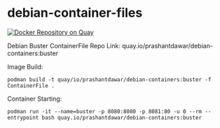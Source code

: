 # debian-container-files
[![Docker Repository on Quay](https://quay.io/repository/prashantdawar/debian-containers/status "Docker Repository on Quay")](https://quay.io/repository/prashantdawar/debian-containers)

Debian Buster ContainerFile
Repo Link: quay.io/prashantdawar/debian-containers:buster





Image Build:

    podman build -t quay/io/prashantdawar/debian-containers:buster -f ContainerFile .





Container Starting:

    podman run -it --name=buster -p 8080:8080 -p 8081:80 -u 0 --rm --entrypoint bash quay.io/prashantdawar/debian-containers:buster